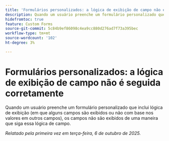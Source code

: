 ```yaml
---
title: 'Formulários personalizados: a lógica de exibição de campo não é seguida corretamente'
description: Quando um usuário preenche um formulário personalizado que inclui lógica de exibição (em que alguns campos são exibidos ou não com base nos valores em outros campos), os campos não são exibidos de uma maneira que siga essa lógica de campo.
hidefromtoc: true
feature: Custom Forms
source-git-commit: 5c84b9ef86098c4ea9cc880d276ad7f73a395bec
workflow-type: tm+mt
source-wordcount: '102'
ht-degree: 3%

---
```



# Formulários personalizados: a lógica de exibição de campo não é seguida corretamente

Quando um usuário preenche um formulário personalizado que inclui lógica de exibição (em que alguns campos são exibidos ou não com base nos valores em outros campos), os campos não são exibidos de uma maneira que siga essa lógica de campo.

_Relatado pela primeira vez em terça-feira, 6 de outubro de 2025._
